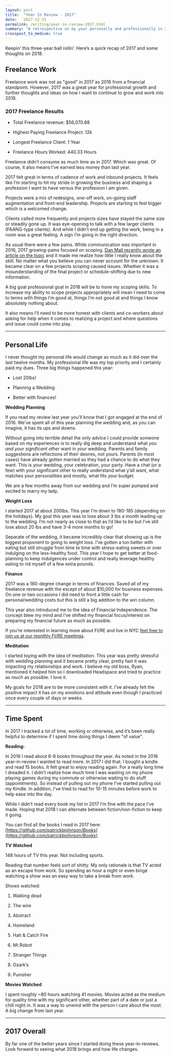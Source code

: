 ```yaml
---
layout: post
title:  "Year In Review - 2017"
date:   2017-12-31
permalink: /writing/year-in-review-2017.html
summary: "A retrospective on my year personally and professionally in 2017."
crosspost_to_medium: true
---
```


Keepin’ this three-year ball rollin’. Here’s a quick recap of 2017 and some thoughts on 2018. 

## **Freelance Work**

Freelance work was not as "good" in 2017 as 2016 from a financial standpoint. However, 2017 was a great year for professional growth and further thoughts and ideas on how I want to continue to grow and work into 2018. 

### **2017 Freelance Results**

* Total Freelance revenue: $56,070.88

* Highest Paying Freelance Project: 12k

* Longest Freelance Client: 1 Year

* Freelance Hours Worked: 440.33 Hours

Freelance didn’t consume as much time as in 2017. Which was great. Of course, it also means I’ve earned less money than last year. 

2017 felt great in terms of cadence of work and inbound projects. It feels like I’m starting to hit my stride in growing the business and shaping a profession I want to have versus the profession I am given. 

Projects were a mix of redesigns, one-off work, on-going staff augmentation and front-end leadership. Projects are starting to feel bigger which is a welcomed change. 

Clients called more frequently and projects sizes have stayed the same size or steadily gone up. It was eye-opening to talk with a few larger clients (FAANG-type clients). And while I didn’t end up getting the work, being in a room was a great feeling. A sign I’m going in the right direction.

As usual there were a few pains. While communication was important in 2016, 2017 growing-pains focused on scoping. [Dan Mall recently wrote an article on the topic](http://danmall.me/articles/how-to-scope-work/) and it made me realize how little I really know about the skill. No matter what you believe you can never account for the unknown. It became clear on a few projects scoping caused issues. Whether it was a misunderstanding of the final project or schedule-shifting due to new information. 

A big goal professional goal in 2018 will be to hone my scoping skills. To increase my ability to scope projects appropriately will mean I need to come to terms with things I’m good at, things I’m not good at and things I know absolutely nothing about. 

It also means I’ll need to be more honest with clients and co-workers about asking for help when it comes to realizing a project and where questions and issue could come into play. 

* * *

## **Personal Life**

I never thought my personal life would change as much as it did over the last twelve months. My professional life was my top priority and I certainly paid my dues. Three big things happened this year:

* Lost 20lbs!

* Planning a Wedding

* Better with finances!

**Wedding Planning**

If you read my review last year you’ll know that I got engaged at the end of 2016. We’ve spent all of this year planning the wedding and, as you can imagine, it has its ups and downs. 

Without going into terrible detail the only advice I could provide someone based on my experiences is to really dig deep and understand what *you and your significant other* want in *your* wedding. Parents and family suggestions are reflections of their desires, not yours. Parents (in most cases) have already gotten married so they had a chance to do what they want. This is your wedding, your celebration, your party. Have a chat (or a few) with your significant other to really understand what y’all want, what matches your personalities and mostly, what fits your budget. 

We are a few months away from our wedding and I’m super pumped and excited to marry my lady.

**Weight Loss**

I started 2017 at about 200lbs. This year I’m down to 180-185 (depending on the holidays). My goal this year was to lose about 3 lbs a month leading up to the wedding. I’m not nearly as close to that as I’d like to be but I’ve still lose about 20 lbs and have 3-4 more months to go! 

Separate of the wedding, it became incredibly clear that showing up is the biggest proponent to going to weight loss. I’ve gotten a ton better with eating but still struggle from time to time with stress-eating sweets or over indulging on the less-healthy food. This year I hope to get better at food-planning to keep indulgences under control and really leverage healthy eating to rid myself of a few extra pounds. 

**Finance**

2017 was a 180-degree change in terms of finances. Saved all of my freelance revenue with the except of about $10,000 for business expenses. On one or two occasions I did need to front a little cash for personal/wedding costs but this is still a big addition to the win column.

This year also introduced me to the idea of Financial Independence. The concept blew my mind and I’ve shifted my financial focus/interest on preparing my financial future as much as possible. 

If you’re interested in learning more about FI/RE and live in NYC [feel free to join us at our monthly FI/RE meetings](https://www.meetup.com/NYC-FI-RE-meetup/). 

**Meditation**

I started toying with the idea of meditation. This year was pretty stressful with wedding planning and it became pretty clear, pretty fast it was impacting my relationships and work. I believe my old boss, Ryan, mentioned it helped him so I downloaded Headspace and tried to practice as much as possible. I love it.

My goals for 2018 are to be more consistent with it. I’ve already felt the positive impact it has on my emotions and attitude even though I practiced once every couple of days or weeks. 

* * *

## **Time Spent**

In 2017 I tracked a lot of time, working or otherwise, and it’s been really helpful to determine if I spent time doing things I deem "of value".

**Reading:**

In 2016 I read about 6-8 books throughout the year. As noted in the 2016 year-in-review I wanted to read more. In 2017 I did that. I bought a kindle and read 15 books. It felt great to enjoy reading again. For a really long time I dreaded it. I didn’t realize how much time I was wasting on my phone playing games during my commute or otherwise waiting to do stuff (appointments). So instead of pulling out my phone I’ve started pulling out my Kindle. In addition, I’ve tried to read for 10-15 minutes before work to help ease into the day. 

While I didn’t read every book my list in 2017 I’m fine with the pace I’ve made. Hoping that 2018 I can alternate between fiction/non-fiction to keep it going. 

You can find all the books I read in 2017 here: [https://github.com/patrickbjohnson/Books](https://github.com/patrickbjohnson/Books)

**TV Watched**

148 hours of TV this year. Not including sports. 

Reading that number feels sort of shitty. My only rationale is that TV acted as an escape from work. So spending an hour a night or even binge watching a show was an easy way to take a break from work. 

Shows watched: 

1. Walking dead

2. The wire

3. Abstract

4. Homeland

5. Halt & Catch Fire

6. Mr.Robot 

7. Stranger Things

8. Ozark’s

9. Punisher

**Movies Watched**

I spent roughly ~80 hours watching 41 movies. Movies acted as the medium for quality time with my significant other, whether part of a date or just a chill night in. It was a way to unwind with the person I care about the most. A big change from last year. 

* * *

## **2017 Overall**

By far one of the better years since I started doing these year-in-reviews. Look forward to seeing what 2018 brings and how life changes.